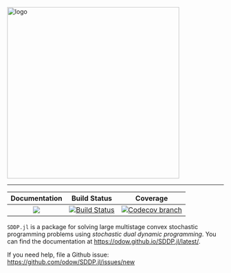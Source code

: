 <img src="https://raw.githubusercontent.com/odow/SDDP.jl/d138d51b10e54333ef6c9b36db2e95c6be45afba/docs/src/assets/logo_text.png" alt="logo" width="400px"/>

---

| **Documentation** | **Build Status** | **Coverage** |
|:-----------------:|:--------------------:|:----------------:|
| [![][docs-latest-img]][docs-latest-url] | [![Build Status][build-img]][build-url] | [![Codecov branch][codecov-img]][codecov-url]

`SDDP.jl` is a package for solving large multistage convex stochastic programming 
problems using _stochastic dual dynamic programming_. You can find the documentation
at https://odow.github.io/SDDP.jl/latest/.

If you need help, file a Github issue: https://github.com/odow/SDDP.jl/issues/new

[build-img]: https://travis-ci.org/odow/SDDP.jl.svg?branch=master
[build-url]: https://travis-ci.org/odow/SDDP.jl

[codecov-img]: https://codecov.io/github/odow/SDDP.jl/coverage.svg?branch=master
[codecov-url]: https://codecov.io/github/odow/SDDP.jl?branch=master

[docs-latest-img]: https://img.shields.io/badge/docs-latest-blue.svg
[docs-latest-url]: https://odow.github.io/SDDP.jl/latest/
